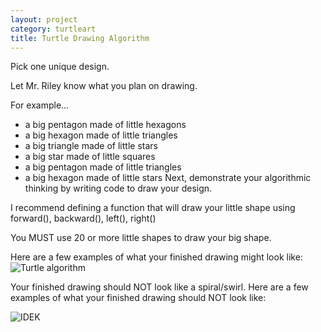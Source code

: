 ```yaml
---
layout: project
category: turtleart
title: Turtle Drawing Algorithm
---
```

Pick one unique design.

Let Mr. Riley know what you plan on drawing.

For example...
- a big pentagon made of little hexagons
- a big hexagon made of little triangles
- a big triangle made of little stars
- a big star made of little squares
- a big pentagon made of little triangles
- a big hexagon made of little stars
Next, demonstrate your algorithmic thinking by writing code to draw your design.

I recommend defining a function that will draw your little shape using forward(), backward(), left(), right()

You MUST use 20 or more little shapes to draw your big shape.

Here are a few examples of what your finished drawing might look like:
![Turtle algorithm](/drawingAlgorithm.PNG)

Your finished drawing should NOT look like a spiral/swirl. Here are a few examples of what your finished drawing should NOT look like:

![IDEK](/IDEK.PNG)
